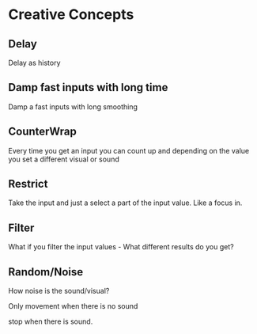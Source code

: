 

# Creative Concepts


## Delay
Delay as history 


## Damp fast inputs with long time
Damp a fast inputs with long smoothing 


## CounterWrap
Every time you get an input you can count up and depending on the value you set a different visual or sound

## Restrict
Take the input and just a select a part of the input value. Like a focus in.


## Filter
What if you filter the input values - What different results do you get?

## Random/Noise
How noise is the sound/visual? 

Only movement when there is no sound

stop when there is sound.
